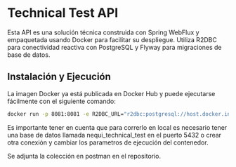 # Technical Test API

Esta API es una solución técnica construida con Spring WebFlux y empaquetada usando Docker para facilitar su despliegue. Utiliza R2DBC para conectividad reactiva con PostgreSQL y Flyway para migraciones de base de datos.


## Instalación y Ejecución

La imagen Docker ya está publicada en Docker Hub y puede ejecutarse fácilmente con el siguiente comando:

```bash
docker run -p 8081:8081 -e R2DBC_URL="r2dbc:postgresql://host.docker.internal:5432/nequi_technical_test" -e JDBC_URL="jdbc:postgresql://host.docker.internal:5432/nequi_technical_test" -e DB_USERNAME="postgres" -e DB_PASSWORD="root" ccarmona9402/technical-test-api:v1
```
Es importante tener en cuenta que para correrlo en local es necesario tener una base de datos llamada nequi_technical_test en el puerto 5432 o crear otra conexión y cambiar los parametros de ejecución del contenedor.

Se adjunta la colección en postman en el repositorio.

